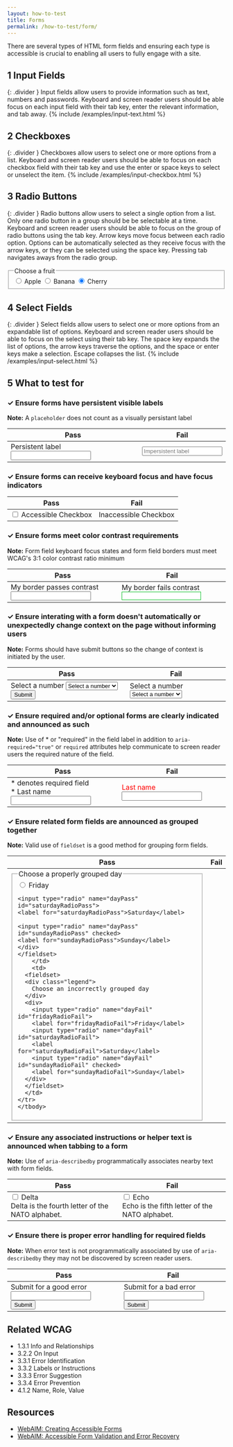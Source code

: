 ```yaml
---
layout: how-to-test
title: Forms
permalink: /how-to-test/form/
---
```


There are several types of HTML form fields and ensuring each type is accessible is crucial to enabling all users to fully engage with a site.

## <step-number>1</step-number> Input Fields
{: .divider }
Input fields allow users to provide information such as text, numbers and passwords. Keyboard and screen reader users should be able focus on each input field with their tab key, enter the relevant information, and tab away. 
<example>
{% include /examples/input-text.html %}
</example>

## <step-number>2</step-number> Checkboxes
{: .divider }
Checkboxes allow users to select one or more options from a list. Keyboard and screen reader users should be able to focus on each checkbox field with their tab key and use the enter or space keys to select or unselect the item. 
<example>
{% include /examples/input-checkbox.html %}
</example>

## <step-number>3</step-number> Radio Buttons
{: .divider }
Radio buttons allow users to select a single option from a list. Only one radio button in a group should be be selectable at a time. Keyboard and screen reader users should be able to focus on the group of radio buttons using the tab key. Arrow keys move focus between each radio option. Options can be automatically selected as they receive focus with the arrow keys, or they can be selected using the space key. Pressing tab navigates aways from the radio group. 
<example>
<fieldset>
  <legend>
    Choose a fruit
  </legend>
  <input type="radio" name="fruit" id="appleRadio">
  <label for="appleRadio">Apple</label>

  <input type="radio" name="fruit" id="bananaRadio">
  <label for="bananaRadio">Banana</label>

  <input type="radio" name="fruit" id="cherryRadio" checked>
  <label for="cherryRadio">Cherry</label>
</fieldset>
</example>

## <step-number>4</step-number> Select Fields
{: .divider }
Select fields allow users to select one or more options from an expandable list of options. Keyboard and screen reader users should be able to focus on the select using their tab key. The space key expands the list of options, the arrow keys traverse the options, and the space or enter keys make a selection. Escape collapses the list. 
<example>
{% include /examples/input-select.html %}
</example>

## <step-number>5</step-number> What to test for

<div class="how-to-test-checklist-item">
  <h3>✓ Ensure forms have persistent visible labels</h3>
  <p><strong>Note:</strong> A <code>placeholder</code> does not count as a visually persistant label</p>
  <table class="column-2">
    <thead>
      <th scope="col">
        Pass
      </th>
      <th scope="col">
        Fail
      </th>
    </thead>
    <tbody>
      <tr>
        <td>
          <label for="persistentLabel">Persistent label</label>
          <input type="text" id="persistentLabel"/>
        </td>
        <td>
          <input type="text" placeholder="Impersistent label"/>
        </td>
      </tr>
    </tbody>
  </table>
</div>

<div class="how-to-test-checklist-item">
  <h3>✓ Ensure forms can receive keyboard focus and have focus indicators</h3>
  <table class="column-2">
    <thead>
      <th scope="col">
        Pass
      </th>
      <th scope="col">
        Fail
      </th>
    </thead>
    <tbody>
    <tr>
      <td>
          <input type="checkbox" id="accessibleCheckbox">
          <label for="accessibleCheckbox">Accessible Checkbox</label>
      </td>
      <td>
          <input style="display:none" type="checkbox" id="inaccessibleCheckbox">
          <label for="inaccessibleCheckbox">Inaccessible Checkbox</label>
      </td>
    </tr>  
    </tbody>
  </table>
</div>

<div class="how-to-test-checklist-item">
  <h3>✓ Ensure forms meet color contrast requirements</h3>
    <p><strong>Note:</strong> Form field keyboard focus states and form field borders must meet WCAG's 3:1 color contrast ratio minimum</p>
  <table class="column-2">
    <thead>
      <th scope="col">
        Pass
      </th>
      <th scope="col">
        Fail
      </th>
    </thead>
    <tbody>
    <tr>
      <td>
        <label style="margin-right:8px" for="passContrast">My border passes contrast</label>
        <input type="text" id="passContrast"/>
      </td>
      <td>
        <label style="margin-right:8px" for="failContrast">My border fails contrast</label>
        <input style="border:1px solid #00BD1F" type="text" id="failContrast"/>
      </td>
    </tr>  
    </tbody>
  </table>
</div>

<div class="how-to-test-checklist-item">
  <h3>✓ Ensure interating with a form doesn't automatically or unexpectedly change context on the page without informing users</h3>
  <p><strong>Note:</strong> Forms should have submit buttons so the change of context is initiated by the user.</p>
  <table class="column-2">
    <thead>
      <th scope="col">
        Pass
      </th>
      <th scope="col">
        Fail
      </th>
    </thead>
    <tbody>
    <tr>
      <td>
        <label for="selectPass">
          Select a number
        </label>
        <select id="selectPass">
          <option value="None" selected disabled>Select a number</option>
          <option value="1">One</option>
          <option value="2">Two</option>
          <option value="3">Three</option>
        </select>
        <button aria-disabled="true" class="button" id="submitSelectPassSelection" type="submit">Submit</button>
        <div role="alert" id="messagePass" style="display: none;">This was an expected submission!</div>
      </td>
      <td>
        <label for="selectFail">
          Select a number
        </label>
        <select id="selectFail">
          <option value="None" selected disabled>Select a number</option>
          <option value="1">One</option>
          <option value="2">Two</option>
          <option value="3">Three</option>
        </select>
        <div id="messageFail" style="display: none;">This was an unexpected submission!</div>
      </td>
    </tr>  
    </tbody>
  </table>
</div>

<div class="how-to-test-checklist-item">
  <h3>✓ Ensure required and/or optional forms are clearly indicated and announced as such</h3>
  <p><strong>Note:</strong> Use of * or "required" in the field label in addition to <code>aria-required="true"</code> or <code>required</code> attributes help communicate to screen reader users the required nature of the field.</p>
  <table class="column-2">
    <thead>
      <th scope="col">
        Pass
      </th>
      <th scope="col">
        Fail
      </th>
    </thead>
    <tbody>
    <tr>
      <td>
        <div >* denotes required field</div>
        <label for="userLastnamePass">* Last name</label>
        <input aria-required="true" type="text" id="userLastnamePass"/>
      </td>
      <td>
        <label style="color: red;" for="userLastnameFail">Last name</label>
        <input type="text" id="userLastnameFail"/>
      </td>
    </tr>  
    </tbody>
  </table>
</div>

<div class="how-to-test-checklist-item">
  <h3>✓ Ensure related form fields are announced as grouped together</h3>
  <p><strong>Note:</strong> Valid use of <code>fieldset</code> is a good method for grouping form fields.</p>
  <table class="column-2">
    <thead>
      <th scope="col">
        Pass
      </th>
      <th scope="col">
        Fail
      </th>
    </thead>
    <tbody>
    <tr>
      <td>
  <fieldset>
    <legend>
      Choose a properly grouped day
    </legend>
    <div>
    <input type="radio" name="dayPass" id="fridayRadioPass">
    <label for="fridayRadioPass">Friday</label>

    <input type="radio" name="dayPass" id="saturdayRadioPass">
    <label for="saturdayRadioPass">Saturday</label>

    <input type="radio" name="dayPass" id="sundayRadioPass" checked>
    <label for="sundayRadioPass">Sunday</label>
    </div>
    </fieldset>
        </td>
        <td>
      <fieldset>
      <div class="legend">
        Choose an incorrectly grouped day
      </div>
      <div>
        <input type="radio" name="dayFail" id="fridayRadioFail">
        <label for="fridayRadioFail">Friday</label>
        <input type="radio" name="dayFail" id="saturdayRadioFail">
        <label for="saturdayRadioFail">Saturday</label>
        <input type="radio" name="dayFail" id="sundayRadioFail" checked>
        <label for="sundayRadioFail">Sunday</label>
      </div>
      </fieldset>
      </td>
    </tr>  
    </tbody>
  </table>
</div>


<div class="how-to-test-checklist-item">
  <h3>✓ Ensure any associated instructions or helper text is announced when tabbing to a form</h3>
  <p><strong>Note:</strong> Use of <code>aria-describedby</code> programmatically associates nearby text with form fields.</p>
  <table class="column-2">
    <thead>
      <th scope="col">
        Pass
      </th>
      <th scope="col">
        Fail
      </th>
    </thead>
    <tbody>
    <tr>
      <td>
      <div>
          <input type="checkbox"
            id="deltaCheckboxCard"
            aria-describedby="descDelta" >
      <label for="deltaCheckboxCard">
        Delta
      </label>
      <div class="hint"
          id="descDelta">
        Delta is the fourth letter of the NATO alphabet.
      </div>
      </div>
      </td>
      <td>
      <div>
      <input type="checkbox"
            id="echoCheckboxCard">    
      <label for="echoCheckboxCard">Echo</label>
      <div class="hint"
          id="descriptionEcho">
        Echo is the fifth letter of the NATO alphabet.
      </div>
      </div>
      </td>
    </tr>  
    </tbody>
  </table>
</div>

<div class="how-to-test-checklist-item">
  <h3>✓ Ensure there is proper error handling for required fields</h3>
  <p><strong>Note:</strong> When error text is not programmatically associated by use of <code>aria-describedby</code> they may not be discovered by screen reader users.</p>
  <table class="column-2">
    <thead>
      <th scope="col">
        Pass
      </th>
      <th scope="col">
        Fail
      </th>
    </thead>
    <tbody>
    <tr>
      <td>
        <label for="goodErrorInput">Submit for a good error</label>
        <input aria-describedby="goodErrorInputError" type="text" id="goodErrorInput"/>
        <div id="goodErrorInputError" style="display: none; color: #E02D00;">
          I announce with the input
        </div>
        <button id="goodErrorInputSubmit" class="button" type="submit">Submit</button>
      </td>
      <td>
      <div>
        <label for="badErrorInput">Submit for a bad error</label>
        <input type="text" id="badErrorInput"/>
        <div id="badErrorInputError" style="display: none; color: #E02D00;">
          I do not announce with the input</div>
        </div>
        <button id="badErrorInputSubmit" class="button" type="submit">Submit</button>
      </td>
    </tr>  
    </tbody>
  </table>
</div>

## Related WCAG
- 1.3.1 Info and Relationships
- 3.2.2 On Input
- 3.3.1 Error Identification
- 3.3.2 Labels or Instructions
- 3.3.3 Error Suggestion
- 3.3.4 Error Prevention
- 4.1.2 Name, Role, Value

## Resources
- [WebAIM: Creating Accessible Forms](https://webaim.org/techniques/forms/)
- [WebAIM: Accessible Form Validation and Error Recovery](https://webaim.org/techniques/formvalidation/)